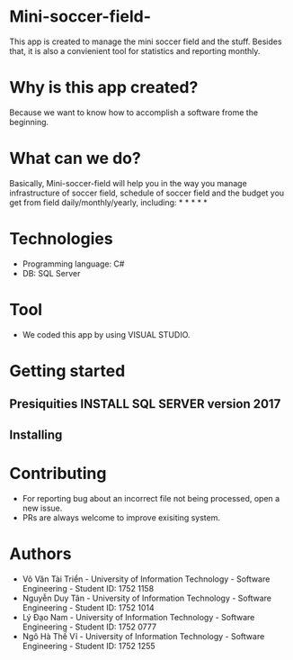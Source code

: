 # Mini-soccer-field-

This app is created to manage the mini soccer field and the stuff. Besides that, it is also a convienient tool for statistics and reporting monthly.

# Why is this app created?

Because we want to know how to accomplish a software frome the beginning.
# What can we do?

Basically, Mini-soccer-field will help you in the way you manage infrastructure of soccer field, schedule of soccer field and the budget you get from field daily/monthly/yearly, including:
*
*
*
*
*

# Technologies

* Programming language: C#
* DB: SQL Server

# Tool

* We coded this app by using VISUAL STUDIO.

# Getting started
## Presiquities INSTALL SQL SERVER version 2017
## Installing

# Contributing 

 * For reporting bug about an incorrect file not being processed, open a new issue.
 * PRs are always welcome to improve exisiting system.
 
# Authors

  * Võ Văn Tài Triển - University of Information Technology - Software Engineering - Student ID: 1752 1158
  * Nguyễn Duy Tân - University of Information Technology - Software Engineering - Student ID: 1752 1014
  * Lý Đạo Nam - University of Information Technology - Software Engineering - Student ID: 1752 0777
  * Ngô Hà Thế Vĩ  - University of Information Technology - Software Engineering - Student ID: 1752 1255



